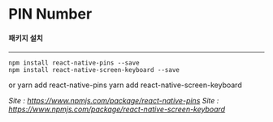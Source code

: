 # PIN Number

#### 패키지 설치

---

    npm install react-native-pins --save
    npm install react-native-screen-keyboard --save

or
yarn add react-native-pins
yarn add react-native-screen-keyboard

_Site : https://www.npmjs.com/package/react-native-pins_
_Site : https://www.npmjs.com/package/react-native-screen-keyboard_
